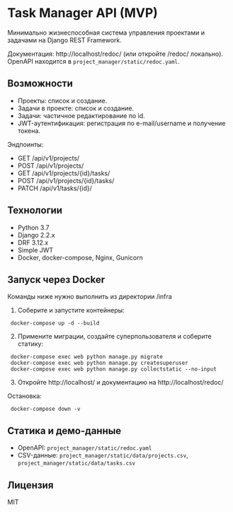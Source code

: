 # Task Manager API (MVP)

Минимально жизнеспособная система управления проектами и задачами на Django REST Framework.

Документация: http://localhost/redoc/ (или откройте /redoc/ локально). OpenAPI находится в `project_manager/static/redoc.yaml`.

## Возможности
- Проекты: список и создание.
- Задачи в проекте: список и создание.
- Задачи: частичное редактирование по id.
- JWT-аутентификация: регистрация по e-mail/username и получение токена.

Эндпоинты:
- GET /api/v1/projects/
- POST /api/v1/projects/
- GET /api/v1/projects/{id}/tasks/
- POST /api/v1/projects/{id}/tasks/
- PATCH /api/v1/tasks/{id}/

## Технологии
- Python 3.7
- Django 2.2.x
- DRF 3.12.x
- Simple JWT
- Docker, docker-compose, Nginx, Gunicorn

## Запуск через Docker
Команды ниже нужно выполнить из директории /infra
1) Соберите и запустите контейнеры:
```
 docker-compose up -d --build
```
2) Примените миграции, создайте суперпользователя и соберите статику:
```
 docker-compose exec web python manage.py migrate
 docker-compose exec web python manage.py createsuperuser
 docker-compose exec web python manage.py collectstatic --no-input
```
3) Откройте http://localhost/ и документацию на http://localhost/redoc/

Остановка:
```
 docker-compose down -v
```

## Статика и демо-данные
- OpenAPI: `project_manager/static/redoc.yaml`
- CSV-данные: `project_manager/static/data/projects.csv`, `project_manager/static/data/tasks.csv`

## Лицензия
MIT
